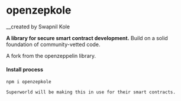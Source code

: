 # openzepkole
__created by Swapnil Kole




**A library for secure smart contract development.** Build on a solid foundation of community-vetted code.

A fork from the openzeppelin library.


#### Install process
```Install
npm i openzepkole

Superworld will be making this in use for their smart contracts.

